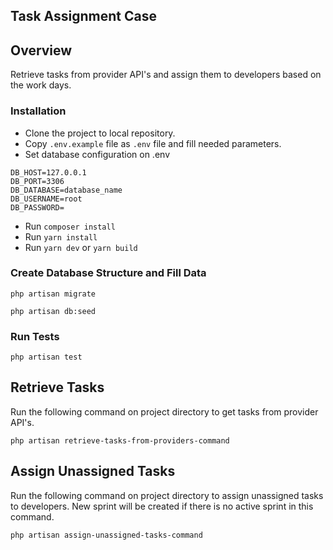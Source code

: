 Task Assignment Case
---

## Overview
Retrieve tasks from provider API's and assign them to developers based on the work days.

### Installation

- Clone the project to local repository.
- Copy `.env.example` file as `.env` file and fill needed parameters.
- Set database configuration on .env

```
DB_HOST=127.0.0.1
DB_PORT=3306
DB_DATABASE=database_name
DB_USERNAME=root
DB_PASSWORD=
```
- Run `composer install`
- Run `yarn install`
- Run `yarn dev` or `yarn build`

### Create Database Structure and Fill Data

````
php artisan migrate

php artisan db:seed
````

### Run Tests
```
php artisan test
```

## Retrieve Tasks
Run the following command on project directory to get tasks from provider API's.
```
php artisan retrieve-tasks-from-providers-command
```

## Assign Unassigned Tasks
Run the following command on project directory to assign unassigned tasks to developers.
New sprint will be created if there is no active sprint in this command.
```
php artisan assign-unassigned-tasks-command
```
